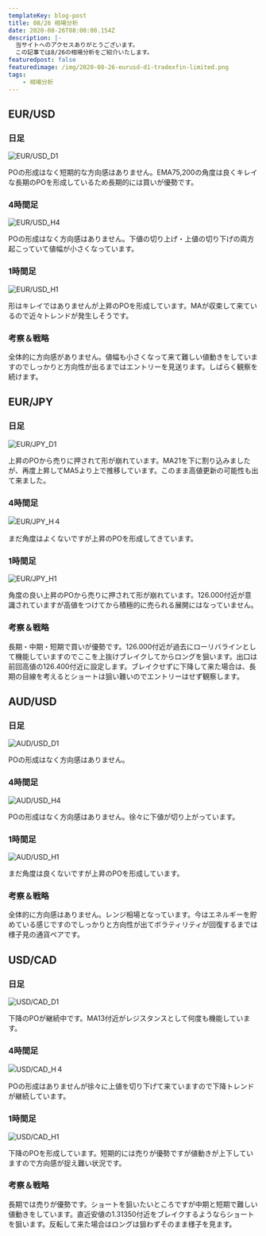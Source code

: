 ```yaml
---
templateKey: blog-post
title: 08/26 相場分析
date: 2020-08-26T08:00:00.154Z
description: |-
  当サイトへのアクセスありがとうございます。
  この記事では8/26の相場分析をご紹介いたします。
featuredpost: false
featuredimage: /img/2020-08-26-eurusd-d1-tradexfin-limited.png
tags:
	- 相場分析
---
```

## EUR/USD

### 日足

![EUR/USD_D1](/img/2020-08-26-eurusd-d1-tradexfin-limited.png)

POの形成はなく短期的な方向感はありません。EMA75,200の角度は良くキレイな長期のPOを形成しているため長期的には買いが優勢です。

### 4時間足

![EUR/USD_H4](/img/2020-08-26-eurusd-h4-tradexfin-limited.png)

POの形成はなく方向感はありません。下値の切り上げ・上値の切り下げの両方起こっていて値幅が小さくなっています。

### 1時間足

![EUR/USD_H1](/img/2020-08-26-eurusd-h1-tradexfin-limited.png)

形はキレイではありませんが上昇のPOを形成しています。MAが収束して来ているので近々トレンドが発生しそうです。

### 考察＆戦略

全体的に方向感がありません。値幅も小さくなって来て難しい値動きをしていますのでしっかりと方向性が出るまではエントリーを見送ります。しばらく観察を続けます。

## EUR/JPY

### 日足

![EUR/JPY_D1](/img/2020-08-26-eurjpy-d1-tradexfin-limited.png)

上昇のPOから売りに押されて形が崩れています。MA21を下に割り込みましたが、再度上昇してMA5より上で推移しています。このまま高値更新の可能性も出て来ました。

### 4時間足

![EUR/JPY_H４](/img/2020-08-26-eurjpy-h4-tradexfin-limited.png)

まだ角度はよくないですが上昇のPOを形成してきています。

### 1時間足

![EUR/JPY_H1](/img/2020-08-26-eurjpy-h1-tradexfin-limited.png)

角度の良い上昇のPOから売りに押されて形が崩れています。126.000付近が意識されていますが高値をつけてから積極的に売られる展開にはなっていません。

### 考察＆戦略

長期・中期・短期で買いが優勢です。126.000付近が過去にローリバラインとして機能していますのでここを上抜けブレイクしてからロングを狙います。出口は前回高値の126.400付近に設定します。ブレイクせずに下降して来た場合は、長期の目線を考えるとショートは狙い難いのでエントリーはせず観察します。

## AUD/USD

### 日足

![AUD/USD_D1](/img/2020-08-26-audusd-d1-tradexfin-limited.png)

POの形成はなく方向感はありません。

### 4時間足

![AUD/USD_H4](/img/2020-08-26-audusd-h4-tradexfin-limited.png)

POの形成はなく方向感はありません。徐々に下値が切り上がっています。

### 1時間足

![AUD/USD_H1](/img/2020-08-26-audusd-h1-tradexfin-limited.png)

まだ角度は良くないですが上昇のPOを形成しています。

### 考察＆戦略

全体的に方向感はありません。レンジ相場となっています。今はエネルギーを貯めている感じですのでしっかりと方向性が出てボラティリティが回復するまでは様子見の通貨ペアです。

## USD/CAD

### 日足

![USD/CAD_D1](/img/2020-08-26-usdcad-d1-tradexfin-limited.png)

下降のPOが継続中です。MA13付近がレジスタンスとして何度も機能しています。

### 4時間足

![USD/CAD_H４](/img/2020-08-26-usdcad-h4-tradexfin-limited.png)

POの形成はありませんが徐々に上値を切り下げて来ていますので下降トレンドが継続しています。

### 1時間足

![USD/CAD_H1](/img/2020-08-26-usdcad-h1-tradexfin-limited.png)

下降のPOを形成しています。短期的には売りが優勢ですが値動きが上下していますので方向感が捉え難い状況です。

### 考察＆戦略

長期では売りが優勢です。ショートを狙いたいところですが中期と短期で難しい値動きをしています。直近安値の1.31350付近をブレイクするようならショートを狙います。反転して来た場合はロングは狙わずそのまま様子を見ます。

